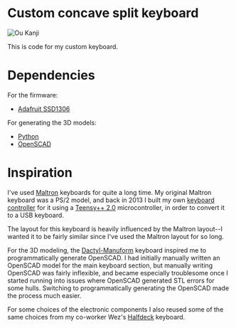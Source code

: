 # Custom concave split keyboard

![Ou Kanji](image/ou.png)

This is code for my custom keyboard.

# Dependencies

For the firmware:
* [Adafruit SSD1306](https://github.com/adafruit/Adafruit_SSD1306)

For generating the 3D models:
* [Python](https://www.python.org/)
* [OpenSCAD](https://openscad.org/)

# Inspiration

I've used [Maltron](https://www.maltron.com/) keyboards for quite a long time.
My original Maltron keyboard was a PS/2 model, and back in 2013 I built my own
[keyboard controller](https://github.com/simpkins/avrpp) for it using a
[Teensy++ 2.0](https://www.pjrc.com/store/teensypp.html) microcontroller, in
order to convert it to a USB keyboard.

The layout for this keyboard is heavily influenced by the Maltron layout--I
wanted it to be fairly similar since I've used the Maltron layout for so long.

For the 3D modeling, the
[Dactyl-Manuform](https://github.com/abstracthat/dactyl-manuform) keyboard
inspired me to programmatically generate OpenSCAD.  I had initially manually
written an OpenSCAD model for the main keyboard section, but manually writing
OpenSCAD was fairly inflexible, and became especially troublesome once I
started running into issues where OpenSCAD generated STL errors for some hulls.
Switching to programmatically generating the OpenSCAD made the process much
easier.

For some choices of the electronic components I also reused some of the same
choices from my co-worker Wez's [Halfdeck](https://github.com/wez/halfdeck)
keyboard.
